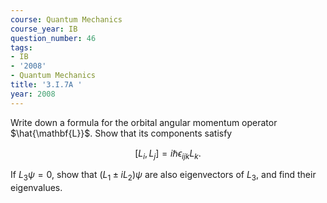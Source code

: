 ```yaml
---
course: Quantum Mechanics
course_year: IB
question_number: 46
tags:
- IB
- '2008'
- Quantum Mechanics
title: '3.I.7A '
year: 2008
---
```



Write down a formula for the orbital angular momentum operator $\hat{\mathbf{L}}$. Show that its components satisfy

$$\left[L_{i}, L_{j}\right]=i \hbar \epsilon_{i j k} L_{k} .$$

If $L_{3} \psi=0$, show that $\left(L_{1} \pm i L_{2}\right) \psi$ are also eigenvectors of $L_{3}$, and find their eigenvalues.